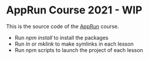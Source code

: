 # AppRun Course 2021 - WIP

This is the source code of the [AppRun](https://github.com/yysun/apprun) course.

* Run _npm install_ to install the packages
* Run _ln_ or _mklink_ to make symlinks in each lesson
* Run npm scripts to launch the project of each lesson




